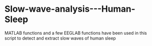 # Slow-wave-analysis---Human-Sleep
MATLAB functions and a few EEGLAB functions have been used in this script to detect and extract slow waves of human sleep
